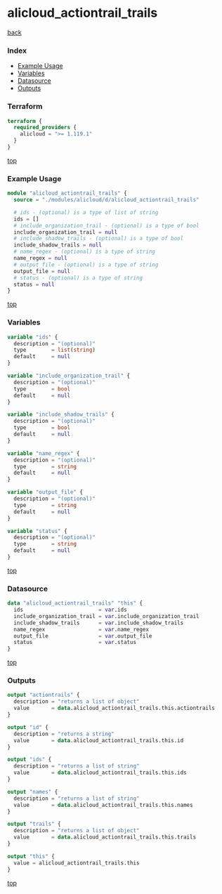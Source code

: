 # alicloud_actiontrail_trails

[back](../alicloud.md)

### Index

- [Example Usage](#example-usage)
- [Variables](#variables)
- [Datasource](#datasource)
- [Outputs](#outputs)

### Terraform

```terraform
terraform {
  required_providers {
    alicloud = ">= 1.119.1"
  }
}
```

[top](#index)

### Example Usage

```terraform
module "alicloud_actiontrail_trails" {
  source = "./modules/alicloud/d/alicloud_actiontrail_trails"

  # ids - (optional) is a type of list of string
  ids = []
  # include_organization_trail - (optional) is a type of bool
  include_organization_trail = null
  # include_shadow_trails - (optional) is a type of bool
  include_shadow_trails = null
  # name_regex - (optional) is a type of string
  name_regex = null
  # output_file - (optional) is a type of string
  output_file = null
  # status - (optional) is a type of string
  status = null
}
```

[top](#index)

### Variables

```terraform
variable "ids" {
  description = "(optional)"
  type        = list(string)
  default     = null
}

variable "include_organization_trail" {
  description = "(optional)"
  type        = bool
  default     = null
}

variable "include_shadow_trails" {
  description = "(optional)"
  type        = bool
  default     = null
}

variable "name_regex" {
  description = "(optional)"
  type        = string
  default     = null
}

variable "output_file" {
  description = "(optional)"
  type        = string
  default     = null
}

variable "status" {
  description = "(optional)"
  type        = string
  default     = null
}
```

[top](#index)

### Datasource

```terraform
data "alicloud_actiontrail_trails" "this" {
  ids                        = var.ids
  include_organization_trail = var.include_organization_trail
  include_shadow_trails      = var.include_shadow_trails
  name_regex                 = var.name_regex
  output_file                = var.output_file
  status                     = var.status
}
```

[top](#index)

### Outputs

```terraform
output "actiontrails" {
  description = "returns a list of object"
  value       = data.alicloud_actiontrail_trails.this.actiontrails
}

output "id" {
  description = "returns a string"
  value       = data.alicloud_actiontrail_trails.this.id
}

output "ids" {
  description = "returns a list of string"
  value       = data.alicloud_actiontrail_trails.this.ids
}

output "names" {
  description = "returns a list of string"
  value       = data.alicloud_actiontrail_trails.this.names
}

output "trails" {
  description = "returns a list of object"
  value       = data.alicloud_actiontrail_trails.this.trails
}

output "this" {
  value = alicloud_actiontrail_trails.this
}
```

[top](#index)